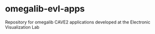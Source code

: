 omegalib-evl-apps
=================

Repository for omegalib CAVE2 applications developed at the Electronic Visualization Lab
